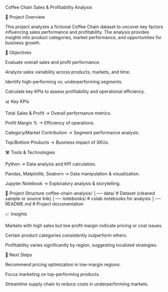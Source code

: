 Coffee Chain Sales & Profitability Analysis

📌 Project Overview

This project analyzes a fictional Coffee Chain dataset to uncover key factors influencing sales performance and profitability. The analysis provides insights into product categories, market performance, and opportunities for business growth.

🎯 Objectives

Evaluate overall sales and profit performance.

Analyze sales variability across products, markets, and time.

Identify high-performing vs. underperforming segments.

Calculate key KPIs to assess profitability and operational efficiency.

📊 Key KPIs

Total Sales & Profit → Overall performance metrics.

Profit Margin % → Efficiency of operations.

Category/Market Contribution → Segment performance analysis.

Top/Bottom Products → Business impact of SKUs.

🛠️ Tools & Technologies

Python → Data analysis and KPI calculation.

Pandas, Matplotlib, Seaborn → Data manipulation & visualization.

Jupyter Notebook → Exploratory analysis & storytelling.

📂 Project Structure
coffee-chain-analysis/
│── data/                # Dataset (cleaned sample or source link)
│── notebooks/           # colab notebooks for analysis
│── README.md            # Project documentation

📈 Insights

Markets with high sales but low profit margin indicate pricing or cost issues.

Certain product categories consistently outperform others.

Profitability varies significantly by region, suggesting localized strategies.

🚀 Next Steps

Recommend pricing optimization in low-margin regions.

Focus marketing on top-performing products.

Streamline supply chain to reduce costs in underperforming markets.
